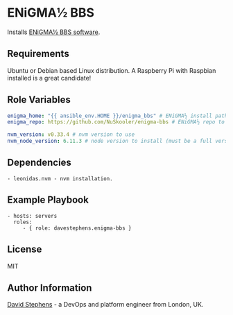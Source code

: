 ENiGMA½ BBS
===========
Installs [ENiGMA½ BBS software](https://github.com/davestephens/enigma-bbs/blob/master/misc/install.sh). 

Requirements
------------

Ubuntu or Debian based Linux distribution. A Raspberry Pi with Raspbian installed is a great candidate!

Role Variables
--------------

````yaml
enigma_home: "{{ ansible_env.HOME }}/enigma_bbs" # ENiGMA½ install path
enigma_repo: https://github.com/NuSkooler/enigma-bbs # ENiGMA½ repo to use

nvm_version: v0.33.4 # nvm version to use
nvm_node_version: 6.11.3 # node version to install (must be a full version number and not an alias)
````
Dependencies
------------

    - leonidas.nvm - nvm installation.

Example Playbook
----------------

    - hosts: servers
      roles:
         - { role: davestephens.enigma-bbs }

License
-------

MIT

Author Information
------------------
[David Stephens](http://www.davidstephens.uk) - a DevOps and platform engineer from London, UK.
